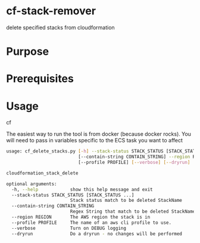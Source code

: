 # cf-stack-remover
delete specified stacks from cloudformation

# Purpose


# Prerequisites


# Usage
cf  

The easiest way to run the tool is from docker (because docker rocks).
You will need to pass in variables specific to the ECS task you want to affect

```bash
usage: cf_delete_stacks.py [-h] --stack-status STACK_STATUS [STACK_STATUS ...]
                           [--contain-string CONTAIN_STRING] --region REGION
                           [--profile PROFILE] [--verbose] [--dryrun]

cloudformation_stack_delete

optional arguments:
  -h, --help            show this help message and exit
  --stack-status STACK_STATUS [STACK_STATUS ...]
                        Stack status match to be deleted StackName
  --contain-string CONTAIN_STRING
                        Regex String that match to be deleted StackName
  --region REGION       The AWS region the stack is in
  --profile PROFILE     The name of an aws cli profile to use.
  --verbose             Turn on DEBUG logging
  --dryrun              Do a dryrun - no changes will be performed
